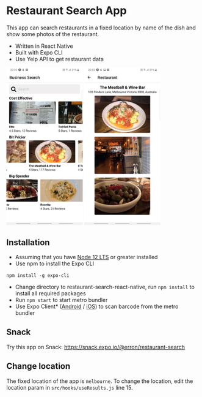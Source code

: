 # Restaurant Search App

This app can search restaurants in a fixed location by name of the dish and show some photos of the restaurant.
* Written in React Native
* Built with Expo CLI
* Use Yelp API to get restaurant data

<img src="/screenshots/main.jpg" width="200"> <img src="/screenshots/detail.jpg" width="200">

## Installation
* Assuming that you have [Node 12 LTS](https://nodejs.org/en) or greater installed
* Use npm to install the Expo CLI
```
npm install -g expo-cli
```
* Change directory to restaurant-search-react-native, run `npm install` to install all required packages
* Run `npm start` to start metro bundler
* Use Expo Client* ([Android](https://play.google.com/store/apps/details?id=host.exp.exponent&referrer=www) / [iOS](https://apps.apple.com/app/apple-store/id982107779)) to scan barcode from the metro bundler

## Snack
Try this app on Snack: https://snack.expo.io/@erron/restaurant-search

## Change location
The fixed location of the app is `melbourne`. To change the location, edit the location param in `src/hooks/useResults.js` line 15.
